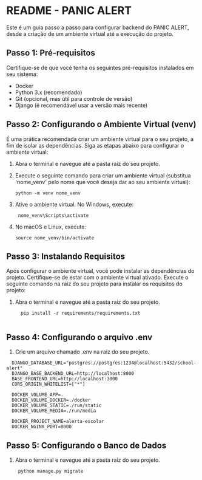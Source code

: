 # README - PANIC ALERT

Este é um guia passo a passo para configurar backend do PANIC ALERT, desde a criação de um ambiente virtual até a execução do projeto.

## Passo 1: Pré-requisitos

Certifique-se de que você tenha os seguintes pré-requisitos instalados em seu sistema:

- Docker
- Python 3.x (recomendado)
- Git (opcional, mas útil para controle de versão)
- Django (é recomendável usar a versão mais recente)

## Passo 2: Configurando o Ambiente Virtual (venv)

É uma prática recomendada criar um ambiente virtual para o seu projeto, a fim de isolar as dependências. Siga as etapas abaixo para configurar o ambiente virtual:

1. Abra o terminal e navegue até a pasta raiz do seu projeto.

2. Execute o seguinte comando para criar um ambiente virtual (substitua 'nome_venv' pelo nome que você deseja dar ao seu ambiente virtual):

   ```shell
   python -m venv nome_venv
3. Ative o ambiente virtual. No Windows, execute:

   ```shell
    nome_venv\Scripts\activate

4. No macOS e Linux, execute:

   ```shell
   source nome_venv/bin/activate
## Passo 3: Instalando Requisitos

Após configurar o ambiente virtual, você pode instalar as dependências do projeto. Certifique-se de estar com o ambiente virtual ativado. Execute o seguinte comando na raiz do seu projeto para instalar os requisitos do projeto:
1. Abra o terminal e navegue até a pasta raiz do seu projeto.
   ```shell
     pip install -r requirements/requirements.txt
      
## Passo 4: Configurando o arquivo .env
1. Crie um arquivo chamado .env na raiz do seu projeto.
  ```env
    DJANGO_DATABASE_URL="postgres://postgres:1234@localhost:5432/school-alert"
    DJANGO_BASE_BACKEND_URL=http://localhost:8000
    BASE_FRONTEND_URL=http://localhost:3000
    CORS_ORIGIN_WHITELIST=["*"]
    
    DOCKER_VOLUME_APP=.
    DOCKER_VOLUME_DOCKER=./docker
    DOCKER_VOLUME_STATIC=./run/static
    DOCKER_VOLUME_MEDIA=./run/media
    
    DOCKER_PROJECT_NAME=alerta-escolar
    DOCKER_NGINX_PORT=8000
   ```
## Passo 5: Configurando o Banco de Dados

1. Abra o terminal e navegue até a pasta raiz do seu projeto.
   ```shell
    python manage.py migrate
